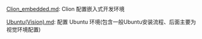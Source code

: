 [Clion_embedded.md](https://github.com/AovoT/AT-Docs/blob/master/src/enviroment_configure/Clion_embedded.md): Clion 配置嵌入式开发环境

<a href="https://github.com/AovoT/AT-Docs/blob/master/src/enviroment_configure/Ubuntu(Vision).md"> Ubuntu(Vision).md</a>: 配置 Ubuntu 环境(包含一般Ubuntu安装流程、后面主要为视觉环境配置) 